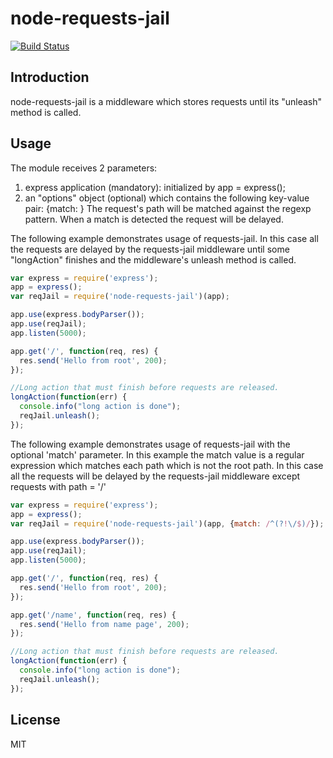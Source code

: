 # node-requests-jail #

[![Build Status](https://secure.travis-ci.org/anodejs/node-requests-jail.png?branch=master)](http://travis-ci.org/anodejs/node-requests-jail)

## Introduction ##

node-requests-jail is a middleware which stores requests until its "unleash" method is called.

## Usage ##
The module receives 2 parameters:

1. express application (mandatory): initialized by app = express();
2. an "options" object (optional) which contains the following key-value pair: {match: <regexp>}
   The request's path will be matched against the regexp pattern.
   When a match is detected the request will be delayed.

The following example demonstrates usage of requests-jail.
In this case all the requests are delayed by the requests-jail middleware until some "longAction" finishes
and the middleware's unleash method is called.


```javascript
var express = require('express');
app = express();
var reqJail = require('node-requests-jail')(app);

app.use(express.bodyParser());
app.use(reqJail);
app.listen(5000);

app.get('/', function(req, res) {
  res.send('Hello from root', 200);
});

//Long action that must finish before requests are released.
longAction(function(err) {
  console.info("long action is done");
  reqJail.unleash();
});
```

The following example demonstrates usage of requests-jail with the optional 'match' parameter.
In this example the match value is a regular expression which matches each path which is not the root path.
In this case all the requests will be delayed by the requests-jail middleware except requests with path = '/'

```javascript
var express = require('express');
app = express();
var reqJail = require('node-requests-jail')(app, {match: /^(?!\/$)/});

app.use(express.bodyParser());
app.use(reqJail);
app.listen(5000);

app.get('/', function(req, res) {
  res.send('Hello from root', 200);
});

app.get('/name', function(req, res) {
  res.send('Hello from name page', 200);
});

//Long action that must finish before requests are released.
longAction(function(err) {
  console.info("long action is done");
  reqJail.unleash();
});
```

## License ##

MIT
